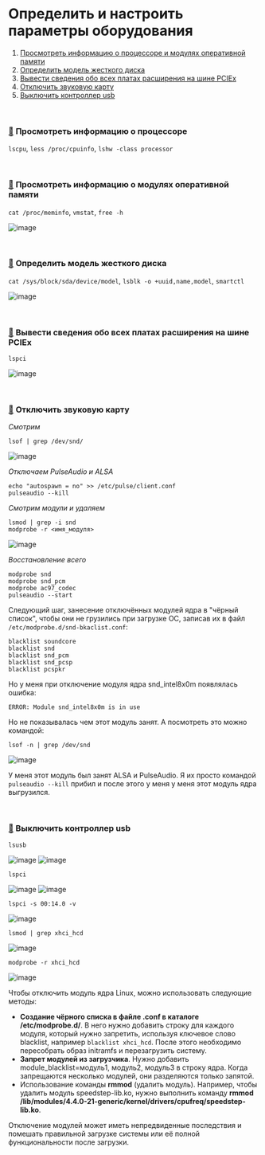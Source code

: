 # Определить и настроить параметры оборудования

1) [Просмотреть информацию о процессоре и модулях оперативной памяти](#1)
2) [Определить модель жесткого диска](#2)
3) [Вывести сведения обо всех платах расширения на шине PCIEx](#3)
4) [Отключить звуковую карту](#4)
5) [Выключить контроллер usb](#5)

<br/>

### [:diamond_shape_with_a_dot_inside:](#toc) <a name="1">Просмотреть информацию о процессоре</a>
`lscpu`, `less /proc/cpuinfo`, `lshw -class processor`

<br/>

### [:diamond_shape_with_a_dot_inside:](#toc) <a name="2">Просмотреть информацию о модулях оперативной памяти</a>
`cat /proc/meminfo`, `vmstat`, `free -h`

![image](https://github.com/user-attachments/assets/abf20722-a0c5-483a-88c0-113484f1ff01)

<br/>

### [:diamond_shape_with_a_dot_inside:](#toc) <a name="3">Определить модель жесткого диска</a>
`cat /sys/block/sda/device/model`, `lsblk -o +uuid,name,model`, `smartctl`

![image](https://github.com/user-attachments/assets/40b05395-99d5-4c00-8da8-ec2c3f74929a)

<br/>

### [:diamond_shape_with_a_dot_inside:](#toc) <a name="4">Вывести сведения обо всех платах расширения на шине PCIEx</a>
`lspci`

![image](https://github.com/user-attachments/assets/d3d13045-c79e-4e5c-9feb-6d1b5f879a0b)

<br/>

### [:diamond_shape_with_a_dot_inside:](#toc) <a name="5">Отключить звуковую карту</a>

_Смотрим_

``` lsof | grep /dev/snd/ ```

![image](https://github.com/user-attachments/assets/259b6b2c-2939-467d-84e8-4d406a48de09)


_Отключаем PulseAudio и ALSA_

```
echo "autospawn = no" >> /etc/pulse/client.conf
pulseaudio --kill
```

_Смотрим модули и удаляем_

```
lsmod | grep -i snd
modprobe -r <имя_модуля>
```

![image](https://github.com/user-attachments/assets/2acd5bc8-9db6-49c8-af10-81bb63d47c1e)


_Восстановление всего_

```
modprobe snd
modprobe snd_pcm
modprobe ac97_codec
pulseaudio --start
```

Следующий шаг, занесение отключённых модулей ядра в "чёрный список", чтобы они не грузились при загрузке ОС, записав их в файл `/etc/modprobe.d/snd-bkaclist.conf`:

```
blacklist soundcore
blacklist snd
blacklist snd_pcm
blacklist snd_pcsp
blacklist pcspkr
```

Но у меня при отключение модуля ядра snd_intel8x0m появлялась ошибка:

```ERROR: Module snd_intel8x0m is in use```

Но не показывалась чем этот модуль занят. А посмотреть это можно командой:

```lsof -n | grep /dev/snd```

![image](https://github.com/user-attachments/assets/fdac8764-6595-462d-8d08-1e381d681904)


У меня этот модуль был занят ALSA и PulseAudio. Я их просто командой `pulseaudio --kill` прибил и после этого у меня у меня этот модуль ядра выгрузился.

<br/>

### [:diamond_shape_with_a_dot_inside:](#toc) Выключить контроллер usb

`lsusb`

![image](https://github.com/user-attachments/assets/381525f5-8c7e-4ef8-8106-c5c76af0c16f)
![image](https://github.com/user-attachments/assets/45c95dac-743b-4030-8832-e970173d655c)


`lspci`

![image](https://github.com/user-attachments/assets/7c385796-3232-43bf-b4a4-44af6116ba0b)
![image](https://github.com/user-attachments/assets/ea73ea5e-cf34-415e-9216-aa7728251937)

`lspci -s 00:14.0 -v`

![image](https://github.com/user-attachments/assets/3634fb18-7664-4a41-8db6-f9921cc1181f)

`lsmod | grep xhci_hcd`

![image](https://github.com/user-attachments/assets/289f839c-2b61-4549-a5b0-1925d43d64b3)

`modprobe -r xhci_hcd`

![image](https://github.com/user-attachments/assets/6a7dbf66-1dfd-4e4a-bf7e-60ff49cff507)

Чтобы отключить модуль ядра Linux, можно использовать следующие методы:

* **Создание чёрного списка в файле .conf в каталоге /etc/modprobe.d/**. В него нужно добавить строку для каждого модуля, который нужно запретить, используя ключевое слово blacklist, например ` blacklist xhci_hcd `. После этого необходимо пересобрать образ initramfs и перезагрузить систему.
* **Запрет модулей из загрузчика**. Нужно добавить module_blacklist=модуль1, модуль2, модуль3 в строку ядра. Когда запрещаются несколько модулей, они разделяются только запятой.
* Использование команды **rmmod** (удалить модуль). Например, чтобы удалить модуль speedstep-lib.ko, нужно выполнить команду **rmmod /lib/modules/4.4.0-21-generic/kernel/drivers/cpufreq/speedstep-lib.ko**.

Отключение модулей может иметь непредвиденные последствия и помешать правильной загрузке системы или её полной функциональности после загрузки.








